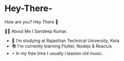# Hey-There-

How are you?
Hey There 👋

👩‍💻 About Me
I Sandeep Kumar.

- 🔭 I’m studying at Rajasthan Technical University, Kota
- 📚 I'm currently learning Flutter, Nodejs & ReactJs
- ⚡ In my free time I usually i leasion old music.
